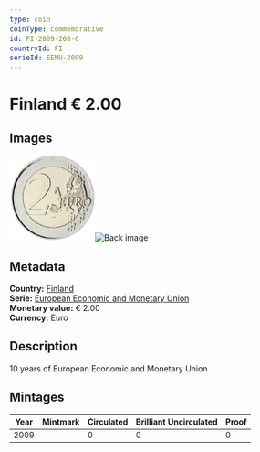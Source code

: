 ```yaml
---
type: coin
coinType: commemorative
id: FI-2009-200-C
countryId: FI
serieId: EEMU-2009
---
```


# Finland € 2.00

## Images

<img src="../../Images/common-2007-200.png" height="150" alt="Front image"><img src="Images/FI-2009-200-000.png" height="150" alt="Back image">

## Metadata

**Country:** [Finland](../../Countries/Finland/index.md)\
**Serie:** [European Economic and Monetary Union](index.md)\
**Monetary value:** € 2.00\
**Currency:** Euro

## Description
10 years of European Economic and Monetary Union

## Mintages

| Year | Mintmark | Circulated | Brilliant Uncirculated | Proof |
| ---- | -------- | ---------- | ---------------------- | ----- |
| 2009 |  | 0| 0 | 0 |

